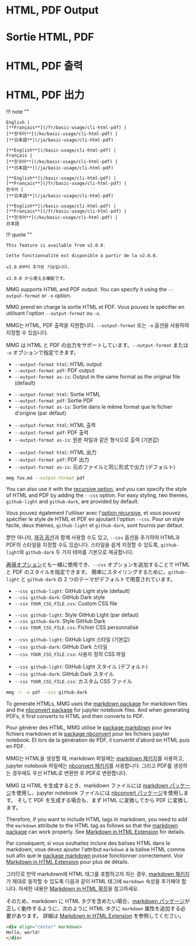 <!---------------------------->
<!-- multilingual suffix: en, fr, ko, ja -->
<!---------------------------->
<!-- [en] -->
# HTML, PDF Output
<!-- [fr] -->
# Sortie HTML, PDF
<!-- [ko] -->
# HTML, PDF 출력
<!-- [ja] -->
# HTML, PDF 出力
<!-- [common] -->

!!! note ""

<!-- [en] -->
    English |
    [**Français**](/fr/basic-usage/cli-html-pdf) |
    [**한국어**](/ko/basic-usage/cli-html-pdf) |
    [**日本語**](/ja/basic-usage/cli-html-pdf)
<!-- [fr] -->
    [**English**](/basic-usage/cli-html-pdf) |
    Français |
    [**한국어**](/ko/basic-usage/cli-html-pdf) |
    [**日本語**](/ja/basic-usage/cli-html-pdf)
<!-- [ko] -->
    [**English**](/basic-usage/cli-html-pdf) |
    [**Français**](/fr/basic-usage/cli-html-pdf) |
    한국어 |
    [**日本語**](/ja/basic-usage/cli-html-pdf)
<!-- [ja] -->
    [**English**](/basic-usage/cli-html-pdf) |
    [**Français**](/fr/basic-usage/cli-html-pdf) |
    [**한국어**](/ko/basic-usage/cli-html-pdf) |
    日本語
<!-- [common] -->

!!! quote ""

<!-- [en] -->
    This feature is available from v2.0.0.
<!-- [fr] -->
    Cette fonctionnalité est disponible à partir de la v2.0.0.
<!-- [ko] -->
    v2.0.0부터 추가된 기능입니다.
<!-- [ja] -->
    v2.0.0 から使える機能です。
<!-- [common] -->

<!-- [en] -->
MMG supports HTML and PDF output. You can specify it using the `--output-format` or `-o` option.
<!-- [fr] -->
MMG prend en charge la sortie HTML et PDF. Vous pouvez le spécifier en utilisant l'option `--output-format` ou `-o`.
<!-- [ko] -->
MMG는 HTML, PDF 출력을 지원합니다. `--output-format` 또는 `-o` 옵션을 사용하여 지정할 수 있습니다.
<!-- [ja] -->
MMG は HTML と PDF の出力をサポートしています。`--output-format` または `-o` オプションで指定できます。
<!-- [common] -->

<!-- [en] -->
- `--output-format html`: HTML output
- `--output-format pdf`: PDF output
- `--output-format as-is`: Output in the same format as the original file (default)
<!-- [fr] -->
- `--output-format html`: Sortie HTML
- `--output-format pdf`: Sortie PDF
- `--output-format as-is`: Sortie dans le même format que le fichier d'origine (par défaut)
<!-- [ko] -->
- `--output-format html`: HTML 출력
- `--output-format pdf`: PDF 출력
- `--output-format as-is`: 원본 파일과 같은 형식으로 출력 (기본값)
<!-- [ja] -->
- `--output-format html`: HTML 出力
- `--output-format pdf`: PDF 出力
- `--output-format as-is`: 元のファイルと同じ形式で出力 (デフォルト)
<!-- [common] -->

```sh
mmg foo.md --output-format pdf
```

<!-- [en] -->
You can also use it with the [recursive option](/basic-usage/cli-recursive-option), and you can specify the style of HTML and PDF by adding the `--css` option.
For easy styling, two themes, `github-light` and `github-dark`, are provided by default.
<!-- [fr] -->
Vous pouvez également l'utiliser avec l'[option récursive](/fr/basic-usage/cli-recursive-option), et vous pouvez spécifier le style de HTML et PDF en ajoutant l'option `--css`.
Pour un style facile, deux thèmes, `github-light` et `github-dark`, sont fournis par défaut.
<!-- [ko] -->
뿐만 아니라, [재귀 옵션](/ko/basic-usage/cli-recursive-option)과 함께 사용할 수도 있고, `--css` 옵션을 추가하여 HTML과 PDF의 스타일을 지정할 수도 있습니다.
스타일을 쉽게 지정할 수 있도록, `github-light`와 `github-dark` 두 가지 테마를 기본으로 제공합니다.
<!-- [ja] -->
[再帰オプション](/ja/basic-usage/cli-recursive-option)とも一緒に使用でき、`--css` オプションを追加することで HTML と PDF のスタイルを指定できます。
簡単にスタイリングするために、`github-light` と `github-dark` の 2 つのテーマがデフォルトで用意されています。
<!-- [common] -->

<!-- [en] -->
- `--css github-light`: GitHub Light style (default)
- `--css github-dark`: GitHub Dark style
- `--css YOUR_CSS_FILE.css`: Custom CSS file
<!-- [fr] -->
- `--css github-light`: Style GitHub Light (par défaut)
- `--css github-dark`: Style GitHub Dark
- `--css YOUR_CSS_FILE.css`: Fichier CSS personnalisé
<!-- [ko] -->
- `--css github-light`: GitHub Light 스타일 (기본값)
- `--css github-dark`: GitHub Dark 스타일
- `--css YOUR_CSS_FILE.css`: 사용자 정의 CSS 파일
<!-- [ja] -->
- `--css github-light`: GitHub Light スタイル (デフォルト)
- `--css github-dark`: GitHub Dark スタイル
- `--css YOUR_CSS_FILE.css`: カスタム CSS ファイル
<!-- [common] -->

```sh
mmg -r -o pdf --css github-dark
```

<!-- [en] -->
To generate HTMLs, MMG uses the [markdown package](https://github.com/Python-Markdown/markdown) for markdown files and the [nbconvert package](https://github.com/jupyter/nbconvert) for jupyter notebook files.
And when generating PDFs, it first converts to HTML and then converts to PDF.
<!-- [fr] -->
Pour générer des HTML, MMG utilise le [package markdown](https://github.com/Python-Markdown/markdown) pour les fichiers markdown et le [package nbconvert](https://github.com/jupyter/nbconvert) pour les fichiers jupyter notebook.
Et lors de la génération de PDF, il convertit d'abord en HTML puis en PDF.
<!-- [ko] -->
MMG는 HTML을 생성할 때, markdown 파일에는 [markdown 패키지](https://github.com/Python-Markdown/markdown)를 사용하고, jupyter notebook 파일에는 [nbconvert 패키지](https://github.com/jupyter/nbconvert)를 사용합니다.
그리고 PDF를 생성하는 경우에도 우선 HTML로 변환한 후 PDF로 변환합니다.
<!-- [ja] -->
MMG は HTML を生成するとき、markdown ファイルには [markdown パッケージ](https://github.com/Python-Markdown/markdown)を使用し、jupyter notebook ファイルには [nbconvert パッケージ](https://github.com/jupyter/nbconvert)を使用します。
そして PDF を生成する場合も、まず HTML に変換してから PDF に変換します。
<!-- [common] -->

<!-- [en] -->
Therefore, if you want to include HTML tags in markdown, you need to add the `markdown` attribute to the HTML tag as follows so that the [markdown package](https://github.com/Python-Markdown/markdown) can work properly.
See [Markdown in HTML Extension](https://python-markdown.github.io/extensions/md_in_html/) for details.
<!-- [fr] -->
Par conséquent, si vous souhaitez inclure des balises HTML dans le markdown, vous devez ajouter l'attribut `markdown` à la balise HTML comme suit afin que le [package markdown](https://github.com/Python-Markdown/markdown) puisse fonctionner correctement.
Voir [Markdown in HTML Extension](https://python-markdown.github.io/extensions/md_in_html/) pour plus de détails.
<!-- [ko] -->
그러므로 만약 markdown에 HTML 태그를 포함하고자 하는 경우, [markdown 패키지](https://github.com/Python-Markdown/markdown)가 제대로 동작할 수 있도록 다음과 같이 HTML 태그에 `markdown` 속성을 추가해야 합니다.
자세한 내용은 [Markdown in HTML 확장](https://python-markdown.github.io/extensions/md_in_html/)을 참고하세요.
<!-- [ja] -->
そのため、markdown に HTML タグを含めたい場合、[markdown パッケージ](https://github.com/Python-Markdown/markdown)が正しく動作するように、次のように HTML タグに `markdown` 属性を追加する必要があります。
詳細は [Markdown in HTML Extension](https://python-markdown.github.io/extensions/md_in_html/) を参照してください。
<!-- [common] -->

```markdown
<div align="center" markdown>
Hello, world!
</div>
```
